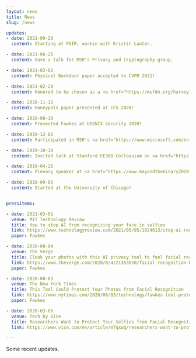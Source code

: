 ```yaml
---
layout: news
title: News
slug: /news

updates:
- date: 2021-09-20
  content: Starting at FAIR, workin with Kristin Lauter. 

- date: 2021-06-25
  content: Gave a talk for MSR's Privacy and Cryptography group.	

- date: 2021-03-02
  content: Physical Backdoor paper accepted to CVPR 2021!

- date: 2021-02-28
  content: Honored to be chosen as a <a href="https://msfdn.org/harveyfellows/overview/" target="_blank" class="blog-post-title">Harvey Fellow</a>.

- date: 2020-11-12
  content: Honeypots paper presented at CCS 2020!

- date: 2020-08-10
  content: Presented Fawkes at USENIX Security 2020!

- date: 2019-12-02
  content: Participated in MSR's <a href="https://www.microsoft.com/en-us/research/video/private-ai-bootcamp-competition-team-7/" target="_blank">Private AI Boot Camp</a>.

- date: 2019-10-30
  content: Invited talk at Stanford EE380 Colloquium on <a href="https://ee.stanford.edu/event/seminar/ee380-computer-systems-colloquium-presents-persistent-and-unforgeable-watermarks" target="_blank">watermarking Deep Neural Networks</a>.

- date: 2019-04-26
  content: Plenary speaker at <a href="https://www.beyondthebinary2019.com/" target="_blank">Beyond the Binary</a> 2019 at the University of Hartford.

- date: 2018-09-01
  content: Started at the University of Chicago!


pressitems:

- date: 2021-03-01
  venue: MIT Technology Review
  title: How to stop AI from recognizing your face in selfies
  link: https://www.technologyreview.com/2021/05/05/1024613/stop-ai-recognizing-your-face-selfies-machine-learning-facial-recognition-clearview/
  paper: Fawkes

- date: 2020-08-04
  venue: The Verge
  title: Cloak your photos with this AI privacy tool to fool facial recognition
  link: https://www.theverge.com/2020/8/4/21353810/facial-recognition-block-ai-selfie-cloaking-fawkes
  paper: Fawkes

- date: 2020-08-03
  venue: The New York Times
  title: This Tool Could Protect Your Photos from Facial Recognition
  link: https://www.nytimes.com/2020/08/03/technology/fawkes-tool-protects-photos-from-facial-recognition.html
  paper: Fawkes

- date: 2020-03-09
  venue: Tech by Vice
  title: Researchers Want to Protect Your Selfies from Facial Recognition
  link: https://www.vice.com/en/article/m7qxwq/researchers-want-to-protect-your-selfies-from-facial-recognition

---
```


Some recent updates.
<br />
